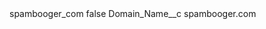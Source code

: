 <?xml version="1.0" encoding="UTF-8"?>
<CustomMetadata xmlns="http://soap.sforce.com/2006/04/metadata" xmlns:xsi="http://www.w3.org/2001/XMLSchema-instance" xmlns:xsd="http://www.w3.org/2001/XMLSchema">
    <label>spambooger_com</label>
    <protected>false</protected>
    <values>
        <field>Domain_Name__c</field>
        <value xsi:type="xsd:string">spambooger.com</value>
    </values>
</CustomMetadata>
